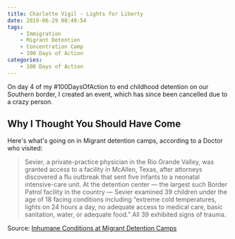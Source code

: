 ```yaml
---
title: Charlotte Vigil - Lights for Liberty 
date: 2019-06-29 08:49:54
tags: 
    - Immigration 
    - Migrant Detention
    - Concentration Camp
    - 100 Days of Action
categories:
    - 100 Days of Action
---
```


On day 4 of my #100DaysOfAction to end childhood detention on our Southern border, I created an event, which has since been cancelled due to a crazy person. 

<!-- 
***June 12th 7:00 PM - 10:00 PM, First Ward Park - [Event Link](https://www.facebook.com/events/2349283675314220/)***

Please join me for a [Charlotte Lights for Liberty Vigil](https://www.facebook.com/events/2349283675314220/).  

We're meeting in First Ward Park in the heart of downtown, near the rail line.  We still need help with:

* Speakers (Politicians?  Church Leaders?)
* Members of the Press and folks who can help us with promotion.

Please join us. Bring a sign -- bring a friend.

-->
## Why I Thought You Should Have Come

Here's what's going on in Migrant detention camps, according to a Doctor who visited:

<blockquote>
Sevier, a private-practice physician in the Rio Grande Valley, was granted access to a facility in McAllen, Texas, after attorneys discovered a flu outbreak that sent five infants to a neonatal intensive-care unit. At the detention center — the largest such Border Patrol facility in the country — Sevier examined 39 children under the age of 18 facing conditions including “extreme cold temperatures, lights on 24 hours a day, no adequate access to medical care, basic sanitation, water, or adequate food.” All 39 exhibited signs of trauma.
</blockquote>

Source:  [Inhumane Conditions at Migrant Detention Camps](https://nymag.com/intelligencer/2019/06/the-inhumane-conditions-at-migrant-detention-camps.html)

<!--more-->


